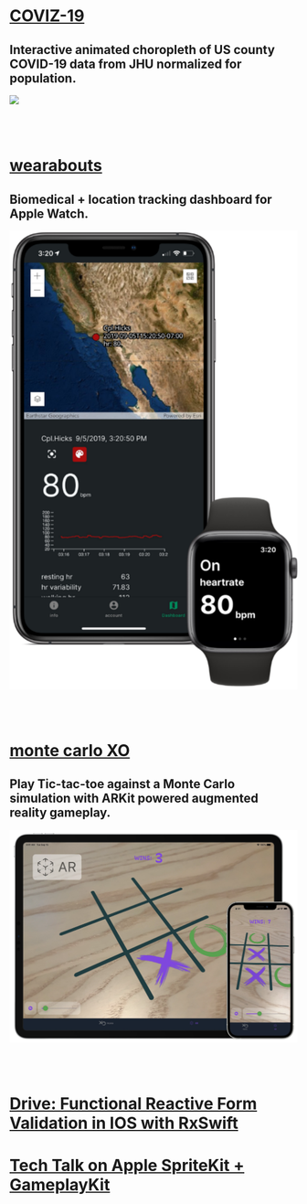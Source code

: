 # [COVIZ-19](https://coviz19.dev)

## Interactive animated choropleth of US county COVID-19 data from JHU normalized for population.

<img src="https://raw.githubusercontent.com/ScottORLY/ScottORLY/master/coviz19.gif" width="600"/>

<br /><br />

# [wearabouts](https://wearaboutsinc.com)

## Biomedical + location tracking dashboard for Apple Watch.

<img src="https://raw.githubusercontent.com/ScottORLY/ScottORLY/master/wearabouts.png" width="600"/>

<br /><br />

# [monte carlo XO](https://montecarloxo.com)

## Play Tic-tac-toe against a Monte Carlo simulation with ARKit powered augmented reality gameplay.

<img src="https://raw.githubusercontent.com/ScottORLY/ScottORLY/master/product.webp" width="600"/>

<br /><br />

# [Drive: Functional Reactive Form Validation in IOS with RxSwift](https://scottorly.github.io/drive-blog/)

# [Tech Talk on Apple SpriteKit + GameplayKit](https://www.youtube.com/watch?v=uKiiFIixDvE)
